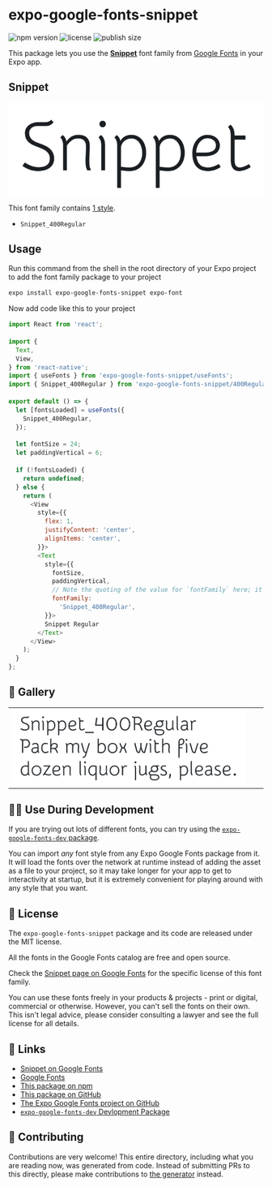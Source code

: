 # expo-google-fonts-snippet

![npm version](https://flat.badgen.net/npm/v/expo-google-fonts-snippet)
![license](https://flat.badgen.net/github/license/expo/google-fonts)
![publish size](https://flat.badgen.net/packagephobia/install/expo-google-fonts-snippet)

This package lets you use the [**Snippet**](https://fonts.google.com/specimen/Snippet) font family from [Google Fonts](https://fonts.google.com/) in your Expo app.

## Snippet

![Snippet](./font-family.png)

This font family contains [1 style](#-gallery).

- `Snippet_400Regular`

## Usage

Run this command from the shell in the root directory of your Expo project to add the font family package to your project
```sh
expo install expo-google-fonts-snippet expo-font
```

Now add code like this to your project
```js
import React from 'react';

import {
  Text,
  View,
} from 'react-native';
import { useFonts } from 'expo-google-fonts-snippet/useFonts';
import { Snippet_400Regular } from 'expo-google-fonts-snippet/400Regular';

export default () => {
  let [fontsLoaded] = useFonts({
    Snippet_400Regular,
  });

  let fontSize = 24;
  let paddingVertical = 6;

  if (!fontsLoaded) {
    return undefined;
  } else {
    return (
      <View
        style={{
          flex: 1,
          justifyContent: 'center',
          alignItems: 'center',
        }}>
        <Text
          style={{
            fontSize,
            paddingVertical,
            // Note the quoting of the value for `fontFamily` here; it expects a string!
            fontFamily:
              'Snippet_400Regular',
          }}>
          Snippet Regular
        </Text>
      </View>
    );
  }
};

```

## 🔡 Gallery


||||
|-|-|-|
|![Snippet_400Regular](.//400Regular/Snippet_400Regular.ttf.png)||||


## 👩‍💻 Use During Development

If you are trying out lots of different fonts, you can try using the [`expo-google-fonts-dev` package](https://github.com/freeboub/google-fonts/tree/master/font-packages/dev#readme).

You can import *any* font style from any Expo Google Fonts package from it. It will load the fonts
over the network at runtime instead of adding the asset as a file to your project, so it may take longer
for your app to get to interactivity at startup, but it is extremely convenient
for playing around with any style that you want.

## 📖 License

The `expo-google-fonts-snippet` package and its code are released under the MIT license.

All the fonts in the Google Fonts catalog are free and open source.

Check the [Snippet page on Google Fonts](https://fonts.google.com/specimen/Snippet) for the specific license of this font family.

You can use these fonts freely in your products & projects - print or digital, commercial or otherwise. However, you can't sell the fonts on their own. This isn't legal advice, please consider consulting a lawyer and see the full license for all details.

## 🔗 Links

- [Snippet on Google Fonts](https://fonts.google.com/specimen/Snippet)
- [Google Fonts](https://fonts.google.com/)
- [This package on npm](https://www.npmjs.com/package/expo-google-fonts-snippet)
- [This package on GitHub](https://github.com/freeboub/google-fonts/tree/master/font-packages/snippet)
- [The Expo Google Fonts project on GitHub](https://github.com/freeboub/google-fonts)
- [`expo-google-fonts-dev` Devlopment Package](https://github.com/freeboub/google-fonts/tree/master/font-packages/dev)

## 🤝 Contributing

Contributions are very welcome! This entire directory, including what you are reading now, was generated from code. Instead of submitting PRs to this directly, please make contributions to [the generator](https://github.com/freeboub/google-fonts/tree/master/packages/generator) instead.
